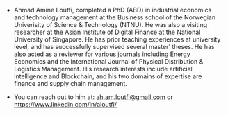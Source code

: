 - Ahmad Amine Loutfi, completed a PhD (ABD) in industrial economics and technology management at the Business school of the Norwegian Univerisity of Science & Technology (NTNU). He was also a visiting researcher at the Asian Institute of Digital Finance at the National University of Singapore. He has prior teaching experiences at university level, and has successfully supervised several master’ theses. He has also acted as a reviewer for various journals including Energy Economics and the International Journal of Physical Distribution & Logistics Management. His research interests include artificial intelligence and Blockchain, and his two domains of expertise are finance and supply chain management. 

- You can reach out to him at: ah.am.loutfi@gmail.com or https://www.linkedin.com/in/aloutfi/

<!---
ahmadamineloutfi/ahmadamineloutfi is a ✨ special ✨ repository because its `README.md` (this file) appears on your GitHub profile.
You can click the Preview link to take a look at your changes.
--->
